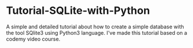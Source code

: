 # Tutorial-SQLite-with-Python
A simple and detailed tutorial about how to create a simple database with the tool SQlite3 using Python3 language. I've made this tutorial based on a codemy video course.
